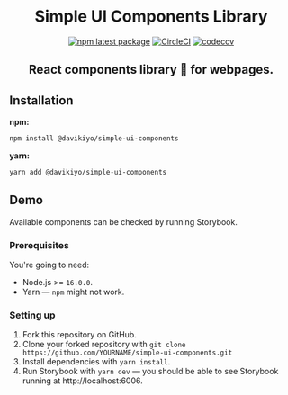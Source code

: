 <div align="center">

# Simple UI Components Library

[![npm latest package](https://img.shields.io/npm/v/@davikiyo/simple-ui-components/latest.svg)](https://www.npmjs.com/package/@davikiyo/simple-ui-components)
[![CircleCI](https://dl.circleci.com/status-badge/img/gh/davikiyo/simple-ui-components/tree/release.svg?style=svg)](https://dl.circleci.com/status-badge/redirect/gh/davikiyo/simple-ui-components/tree/release)
[![codecov](https://codecov.io/gh/davikiyo/simple-ui-components/branch/release/graph/badge.svg?token=23DTIW3RQM)](https://codecov.io/gh/davikiyo/simple-ui-components)

<h2>React components library 🚀 for webpages.</h2>

</div>

## Installation

**npm:**

```sh
npm install @davikiyo/simple-ui-components
```

**yarn:**

```sh
yarn add @davikiyo/simple-ui-components
```

## Demo

Available components can be checked by running Storybook.

### Prerequisites

You're going to need:

- Node.js >= `16.0.0`.
- Yarn — `npm` might not work.

### Setting up

1. Fork this repository on GitHub.
2. Clone your forked repository with `git clone https://github.com/YOURNAME/simple-ui-components.git`
3. Install dependencies with `yarn install`.
4. Run Storybook with `yarn dev` — you should be able to see Storybook running at http://localhost:6006.
